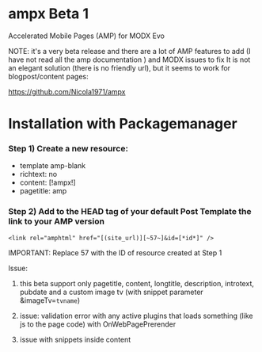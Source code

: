 # ampx Beta 1
Accelerated Mobile Pages (AMP) for  MODX Evo

NOTE: it's a very beta release and there are a lot of AMP features to add (I have not read all the amp documentation ) and MODX issues to fix
It is not an elegant solution (there is no friendly url), but it seems to work for blogpost/content pages: 

https://github.com/Nicola1971/ampx

# Installation with Packagemanager 

### Step 1) Create a new resource: 

* template amp-blank
* richtext: no
* content: [!ampx!]
* pagetitle: amp

### Step 2) Add to the HEAD tag of your default Post Template the link to your AMP version

```<link rel="amphtml" href="[(site_url)][~57~]&id=[*id*]" />```

IMPORTANT: Replace 57 with the ID of resource created at Step 1


Issue:

1) this beta support only pagetitle, content, longtitle, description, introtext, pubdate and a custom image tv (with snippet parameter &imageTv=`tvname`)

2) issue: validation error with any active plugins that loads something (like js to the page code) with OnWebPagePrerender 

3) issue with snippets inside content
